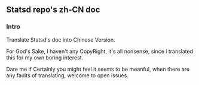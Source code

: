 ## Statsd repo's zh-CN doc

### Intro

Translate Statsd's doc into Chinese Version.

For God's Sake, I haven't any CopyRight, it's all nonsense, since i translated this for my own boring interest.

Dare me if Certainly you might feel it seems to be meanful, when there are any faults of translating, welcome to open issues.
